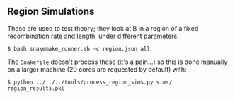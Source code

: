 ## Region Simulations

These are used to test theory; they look at B in 
a region of a fixed recombination rate and length, 
under different parameters. 

    $ bash snakemake_runner.sh -c region.json all 

The `Snakefile` doesn't process these (it's a pain...) so 
this is done manually on a larger machine (20 cores are 
requested by default) with:

    $ python ../../../tools/process_region_sims.py sims/ region_results.pkl
